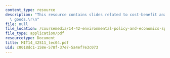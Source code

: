```yaml
---
content_type: resource
description: "This resource contains slides related to cost-benefit analysis and public\
  \ goods.\r\n"
file: null
file_location: /coursemedia/14-42-environmental-policy-and-economics-spring-2011/c0018dc1158e578f37e75a4ef7e3c073_MIT14_42S11_lec04.pdf
file_type: application/pdf
resourcetype: Document
title: MIT14_42S11_lec04.pdf
uid: c0018dc1-158e-578f-37e7-5a4ef7e3c073
---
```

